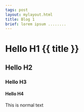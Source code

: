 ```yaml
---
tags: post
layout: mylayout.html
title: Blog 1
brief: lorem ipsum ........
---
```

# Hello H1 {{ title }}

## Hello H2

### Hello H3

#### Hello H4

This is normal text
